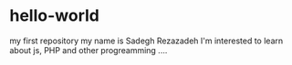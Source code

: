 # hello-world
my first repository
my name is Sadegh Rezazadeh
I'm interested to learn about js, PHP and other progreamming ....
